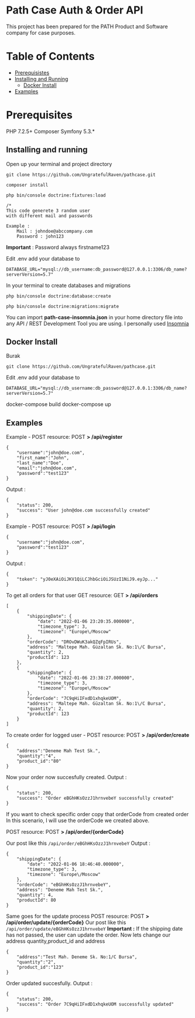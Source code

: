 ﻿# Path Case Auth & Order API

This project has been prepared for the PATH Product and Software company for case purposes.

# Table of Contents

 - [ Prerequisistes](#prerequisites)
  - [Installing and Running](#installing-and-running)
   	 - [Docker Install](#docker-install)
   - [Examples](#examples)

# Prerequisites
PHP 7.2.5+
Composer
Symfony 5.3.*

## Installing and running

Open up your terminal and project directory

    git clone https://github.com/UngratefulRaven/pathcase.git
    
    composer install

    php bin/console doctrine:fixtures:load

    /*
    This code generete 3 random user 
    with different mail and passwords

    Example : 
        Mail : johndoe@abccompany.com
        Password : john123 
    
**Important** : Password always firstname123
 


Edit .env add your database to 

    DATABASE_URL="mysql://db_username:db_password@127.0.0.1:3306/db_name?serverVersion=5.7"

In your terminal to create databases and migrations

    php bin/console doctrine:database:create

	php bin/console doctrine:migrations:migrate

You can import **path-case-insomnia.json** in your home directory file into any API / REST Development Tool you are using.
I personally used [Insomnia](https://insomnia.rest/download)
## Docker Install
Burak

    git clone https://github.com/UngratefulRaven/pathcase.git
   
    

Edit .env add your database to 

    DATABASE_URL="mysql://db_username:db_password@127.0.0.1:3306/db_name?serverVersion=5.7"

docker-compose build
docker-compose up

## Examples

Example - POST resource: POST **> /api/register**

    {
    	"username":"john@doe.com",
    	"first_name":"John",
    	"last_name":"Doe",
    	"email":"john@doe.com",
    	"password":"test123"
    }
Output :

    {
		"status": 200,
		"success": "User john@doe.com successfully created"
	}


Example - POST resource: POST **> /api/login**

    {
    	"username":"john@doe.com",
    	"password":"test123"
    }
Output : 

    {
	    "token": "yJ0eXAiOiJKV1QiLCJhbGciOiJSUzI1NiJ9.eyJp..."
    }
To get all orders for that user
 GET resource: GET **> /api/orders**

    [
    	{
    		"shippingDate": {
    			"date": "2022-01-06 23:20:35.000000",
    			"timezone_type": 3,
    			"timezone": "Europe\/Moscow"
    		},
    		"orderCode": "DROvDWuK3akQZqFpIRUs",
    		"address": "Maltepe Mah. Güzaltan Sk. No:1\/C Bursa",
    		"quantity": 2,
    		"productId": 123
    	},
    	{
    		"shippingDate": {
    			"date": "2022-01-06 23:38:27.000000",
    			"timezone_type": 3,
    			"timezone": "Europe\/Moscow"
    		},
    		"orderCode": "7C9qHiIFxdD1xhqkeUOM",
    		"address": "Maltepe Mah. Güzaltan Sk. No:1\/C Bursa",
    		"quantity": 2,
    		"productId": 123
    	}
    ]

To create order for logged user - POST resource: POST **> /api/order/create**

    {
		"address":"Deneme Mah Test Sk.",
		"quantity":"4",
		"product_id":"80"
	}
Now your order now succesfully created.
Output :

    {
    	"status": 200,
    	"success": "Order eBGhHKsOzzJ1hrnvebeY successfully created"
    }
If you want to check specific order copy that orderCode from created order
In this scenario, I will use the orderCode we created above.

 POST resource: POST **> /api/order/{orderCode}**

Our post like this `/api/order/eBGhHKsOzzJ1hrnvebeY`
Output :

    {
    	"shippingDate": {
    		"date": "2022-01-06 18:46:40.000000",
    		"timezone_type": 3,
    		"timezone": "Europe\/Moscow"
    	},
    	"orderCode": "eBGhHKsOzzJ1hrnvebeY",
    	"address": "Deneme Mah Test Sk.",
    	"quantity": 4,
    	"productId": 80
    }

  Same goes for the update process
   POST resource: POST **> /api/order/update/{orderCode}**
  Our post like this `/api/order/update/eBGhHKsOzzJ1hrnvebeY`
  **Important :** If the shipping date has not passed, the user can update the order.
Now lets change our address quantity,product_id and address

    {
    	"address":"Test Mah. Deneme Sk. No:1/C Bursa",
    	"quantity":"2",
    	"product_id":"123"
    }

Order updated succesfully. Output :

    {
    	"status": 200,
    	"success": "Order 7C9qHiIFxdD1xhqkeUOM successfully updated"
    }
